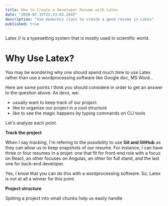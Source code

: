 ```yaml
---
title: How to Create a Developer Resume with Latex
date: "2020-07-15T22:23:03.284Z"
description: "Use moderncv class to create a good resume in Latex"
published: true
---
```


Latex // is a typesetting system that is mostly used in scientific world.

# Why Use Latex?

You may be wondering why one should spend much time to use Latex rather than use a wordprocessing software like Google doc, MS Word...

Here are some points I think you should considere in order to get an answer to the question above. As devs, we:

- usually want to keep track of our project
- like to organize our project in a cool structure
- like to see the magic happens by typing commands on CLI tools

Let's analyze each point.

**Track the project**

When I say _tracking_, I'm refering to the possibility to use **Git and GitHub** as they can allow us to keep snapshots of our resume. For instance, I can have three or four resumes in a projet: one that fit for front-end role with a focus on React, an other focuses on Angulas, an other for full stand, and the last one for back-end developer.

Yes, I know that you can do this with a wordprocessing software. So, Latex is not at all a winner for this point.

**Project structure**

Spliting a project into small chunks help us easily handle
